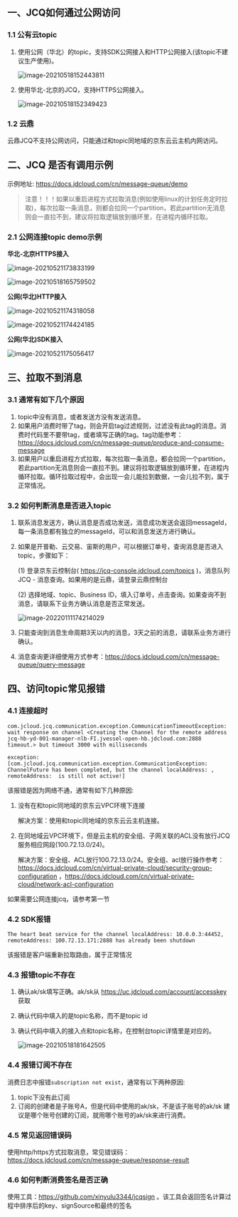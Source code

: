 ## 一、JCQ如何通过公网访问

### 1.1 公有云topic

1. 使用公网（华北）的topic，支持SDK公网接入和HTTP公网接入(该topic不建议生产使用)。

   ![image-20210518152443811](images/image-20210518152443811.png)

2. 使用华北-北京的JCQ，支持HTTPS公网接入。

   ![image-20210518152349423](images/image-20210518152349423.png)

### 1.2 云鼎

云鼎JCQ不支持公网访问，只能通过和topic同地域的京东云云主机内网访问。

## 二、JCQ 是否有调用示例

示例地址: https://docs.jdcloud.com/cn/message-queue/demo

> 注意！！！如果以重启进程方式拉取消息(例如使用linux的计划任务定时拉取)，每次拉取一条消息，则都会拉同一个partition，若此partition无消息则会一直拉不到，建议将拉取逻辑放到循环里，在进程内循环拉取。

### 2.1 公网连接topic demo示例

**华北-北京HTTPS接入**

![image-20210521173833199](images/image-20210521173833199.png)

![image-20210518165759502](images/image-20210518165759502.png)

**公网(华北)HTTP接入** 

![image-20210521174318058](images/image-20210521174318058.png)

![image-20210521174424185](images/image-20210521174424185.png)

**公网(华北)SDK接入**

![image-20210521175056417](images/image-20210521175056417.png)

## 三、拉取不到消息

### 3.1 通常有如下几个原因

1. topic中没有消息，或者发送方没有发送消息。
2. 如果用户消费时带了tag，则会开启tag过滤规则，过滤没有此tag的消息。消费时代码里不要带tag，或者填写正确的tag。tag功能参考：https://docs.jdcloud.com/cn/message-queue/produce-and-consume-message
3. 如果用户以重启进程方式拉取，每次拉取一条消息，都会拉同一个partition，若此partition无消息则会一直拉不到。建议将拉取逻辑放到循环里，在进程内循环拉取。循环拉取过程中，会出现一会儿能拉到数据，一会儿拉不到，属于正常情况。

### 3.2 如何判断消息是否进入topic

1. 联系消息发送方，确认消息是否成功发送，消息成功发送会返回messageId，每一条消息都有独立的messageId，可以和消息发送方进行确认。

2. 如果是开普勒、云交易、宙斯的用户，可以根据订单号，查询消息是否进入topic，步骤如下：

   (1) 登录京东云控制台( https://jcq-console.jdcloud.com/topics )，消息队列JCQ - 消息查询。如果用的是云鼎，请登录云鼎控制台

   (2) 选择地域、topic、Business ID，填入订单号，点击查询。如果查询不到消息，请联系下业务方确认消息是否正常发送。

   ![image-20220111174214029](images/image-20220111174214029.png)

3. 只能查询到消息生命周期3天以内的消息，3天之前的消息，请联系业务方进行确认。

4. 消息查询更详细使用方式参考：https://docs.jdcloud.com/cn/message-queue/query-message

## 四、访问topic常见报错

### 4.1 连接超时

```
com.jcloud.jcq.communication.exception.CommunicationTimeoutException: wait response on channel <Creating the Channel for the remote address jcq-hb-yd-001-manager-nlb-FI.jvessel-open-hb.jdcloud.com:2888 timeout.> but timeout 3000 with milliseconds
```

```
exception:[com.jcloud.jcq.communication.exception.CommunicationException: ChannelFuture has been completed, but the channel localAddress: , remoteAddress:  is still not active!]
```

该报错是因为网络不通，通常有如下几种原因: 

1. 没有在和topic同地域的京东云VPC环境下连接

   解决方案：使用和topic同地域的京东云云主机连接。

2. 在同地域云VPC环境下，但是云主机的安全组、子网关联的ACL没有放行JCQ服务相应网段(100.72.13.0/24)。

   解决方案：安全组、ACL放行100.72.13.0/24。安全组、acl放行操作参考：https://docs.jdcloud.com/cn/virtual-private-cloud/security-group-configuration ，https://docs.jdcloud.com/cn/virtual-private-cloud/network-acl-configuration

如果需要公网连接jcq，请参考第一节

### 4.2 SDK报错

```
The heart beat service for the channel localAddress: 10.0.0.3:44452, remoteAddress: 100.72.13.171:2888 has already been shutdown
```

该报错是客户端重新拉取路由，属于正常情况

### 4.3 报错topic不存在

1. 确认ak/sk填写正确。ak/sk从 https://uc.jdcloud.com/account/accesskey 获取

2. 确认代码中填入的是topic名称，而不是topic id

3. 确认代码中填入的接入点和topic名称，在控制台topic详情里是对应的。

   ![image-20210518181642505](images/image-20210518181642505.png)

### 4.4 报错订阅不存在

消费日志中报错`subscription not exist`，通常有以下两种原因:
1. topic下没有此订阅
2. 订阅的创建者是子账号A，但是代码中使用的ak/sk，不是该子账号的ak/sk
    建议是哪个账号创建的订阅，就用哪个账号的ak/sk来进行消费。

### 4.5 常见返回错误码

使用http/https方式拉取消息，常见错误码：https://docs.jdcloud.com/cn/message-queue/response-result

### 4.6 如何判断消费签名是否正确

使用工具：https://github.com/xinyulu3344/jcqsign 。该工具会返回签名计算过程中排序后的key、signSource和最终的签名

